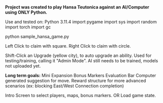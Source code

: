 **Project was created to play Hansa Teutonica against an AI/Computer using ONLY Python.**

Use and tested on:
Python 3.11.4
import pygame
import sys
import random
import torch
import gc

python sample_hansa_game.py

Left Click to claim with square.
Right Click to claim with circle.

Shift-Click an Upgrade (yellow city), to auto upgrade an ability. Used for testing/training, calling it "Admin Mode".
AI still needs to be trained, models not uploaded yet.

**Long term goals:**
Mini Expansion Bonus Markers
Evaluation Bar
Computer generated suggestion for move.
Reward structure for more advanced scenarios (ex: blocking East/West Connection completion)

Intro Screen to select players, maps, bonus markers.
OR
Load game state.
